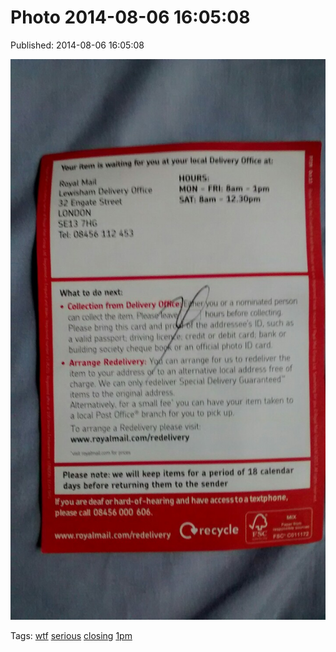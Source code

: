 
# Photo 2014-08-06 16:05:08

Published: 2014-08-06 16:05:08

![](93977952192-0.jpg)

Tags: [wtf](tag-wtf.md) [serious](tag-serious.md) [closing](tag-closing.md) [1pm](tag-1pm.md)
